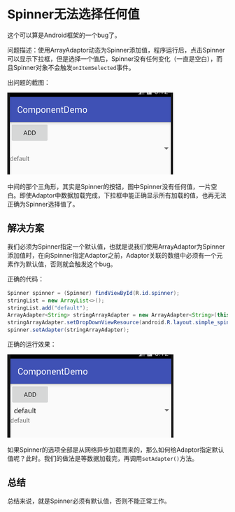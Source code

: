# Spinner无法选择任何值

这个可以算是Android框架的一个bug了。

问题描述：使用ArrayAdaptor动态为Spinner添加值，程序运行后，点击Spinner可以显示下拉框，但是选择一个值后，Spinner没有任何变化（一直是空白），而且Spinner对象不会触发`onItemSelected`事件。

出问题的截图：

![](res/1.png)

中间的那个三角形，其实是Spinner的按钮，图中Spinner没有任何值，一片空白。即使Adaptor中数据加载完成，下拉框中能正确显示所有加载的值，也再无法正确为Spinner选择值了。

## 解决方案

我们必须为Spinner指定一个默认值，也就是说我们使用ArrayAdaptor为Spinner添加值时，在向Spinner指定Adaptor之前，Adaptor关联的数组中必须有一个元素作为默认值，否则就会触发这个bug。

正确的代码：

```java
Spinner spinner = (Spinner) findViewById(R.id.spinner);
stringList = new ArrayList<>();
stringList.add("default");
ArrayAdapter<String> stringArrayAdapter = new ArrayAdapter<String>(this, android.R.layout.simple_spinner_item, stringList);
stringArrayAdapter.setDropDownViewResource(android.R.layout.simple_spinner_dropdown_item);
spinner.setAdapter(stringArrayAdapter);
```

正确的运行效果：

![](res/2.png)

如果Spinner的选项全部是从网络异步加载而来的，那么如何给Adaptor指定默认值呢？此时。我们的做法是等数据加载完，再调用`setAdapter()`方法。

## 总结

总结来说，就是Spinner必须有默认值，否则不能正常工作。
